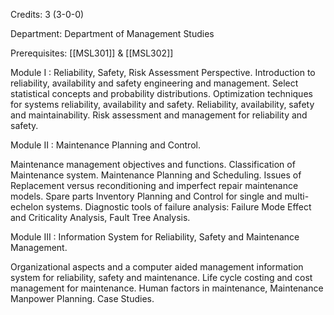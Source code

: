 Credits: 3 (3-0-0)

Department: Department of Management Studies

Prerequisites: [[MSL301]] & [[MSL302]]

Module I : Reliability, Safety, Risk Assessment Perspective. Introduction to reliability, availability and safety engineering and management. Select statistical concepts and probability distributions. Optimization techniques for systems reliability, availability and safety. Reliability, availability, safety and maintainability. Risk assessment and management for reliability and safety.

Module II : Maintenance Planning and Control.

Maintenance management objectives and functions. Classification of Maintenance system. Maintenance Planning and Scheduling. Issues of Replacement versus reconditioning and imperfect repair maintenance models. Spare parts Inventory Planning and Control for single and multi-echelon systems. Diagnostic tools of failure analysis: Failure Mode Effect and Criticality Analysis, Fault Tree Analysis.

Module III : Information System for Reliability, Safety and Maintenance Management.

Organizational aspects and a computer aided management information system for reliability, safety and maintenance. Life cycle costing and cost management for maintenance. Human factors in maintenance, Maintenance Manpower Planning. Case Studies.